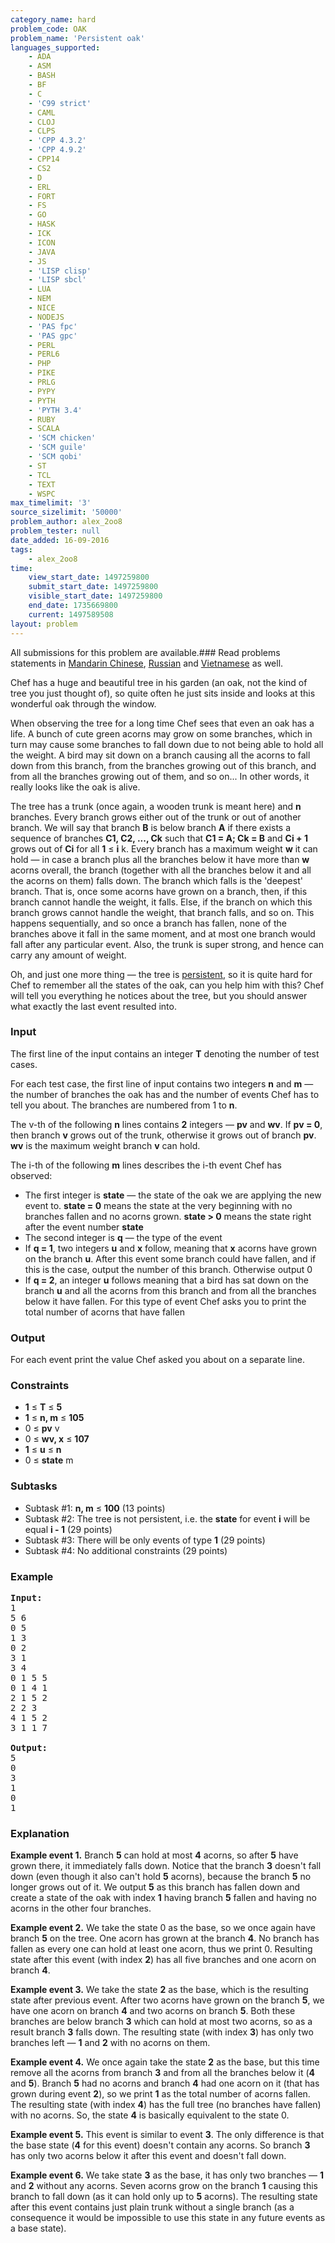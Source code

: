 ```yaml
---
category_name: hard
problem_code: OAK
problem_name: 'Persistent oak'
languages_supported:
    - ADA
    - ASM
    - BASH
    - BF
    - C
    - 'C99 strict'
    - CAML
    - CLOJ
    - CLPS
    - 'CPP 4.3.2'
    - 'CPP 4.9.2'
    - CPP14
    - CS2
    - D
    - ERL
    - FORT
    - FS
    - GO
    - HASK
    - ICK
    - ICON
    - JAVA
    - JS
    - 'LISP clisp'
    - 'LISP sbcl'
    - LUA
    - NEM
    - NICE
    - NODEJS
    - 'PAS fpc'
    - 'PAS gpc'
    - PERL
    - PERL6
    - PHP
    - PIKE
    - PRLG
    - PYPY
    - PYTH
    - 'PYTH 3.4'
    - RUBY
    - SCALA
    - 'SCM chicken'
    - 'SCM guile'
    - 'SCM qobi'
    - ST
    - TCL
    - TEXT
    - WSPC
max_timelimit: '3'
source_sizelimit: '50000'
problem_author: alex_2oo8
problem_tester: null
date_added: 16-09-2016
tags:
    - alex_2oo8
time:
    view_start_date: 1497259800
    submit_start_date: 1497259800
    visible_start_date: 1497259800
    end_date: 1735669800
    current: 1497589508
layout: problem
---
```

All submissions for this problem are available.### Read problems statements in [Mandarin Chinese](http://www.codechef.com/download/translated/JUNE17/mandarin/OAK.pdf), [Russian](http://www.codechef.com/download/translated/JUNE17/russian/OAK.pdf) and [Vietnamese](http://www.codechef.com/download/translated/JUNE17/vietnamese/OAK.pdf) as well.

Chef has a huge and beautiful tree in his garden (an oak, not the kind of tree you just thought of), so quite often he just sits inside and looks at this wonderful oak through the window.

When observing the tree for a long time Chef sees that even an oak has a life. A bunch of cute green acorns may grow on some branches, which in turn may cause some branches to fall down due to not being able to hold all the weight. A bird may sit down on a branch causing all the acorns to fall down from this branch, from the branches growing out of this branch, and from all the branches growing out of them, and so on... In other words, it really looks like the oak is alive.

The tree has a trunk (once again, a wooden trunk is meant here) and **n** branches. Every branch grows either out of the trunk or out of another branch. We will say that branch **B** is below branch **A** if there exists a sequence of branches **C1, C2, ..., Ck** such that **C1 = A; Ck = B** and **Ci + 1** grows out of **Ci** for all **1** ≤ **i** k. Every branch has a maximum weight **w** it can hold ― in case a branch plus all the branches below it have more than **w** acorns overall, the branch (together with all the branches below it and all the acorns on them) falls down. The branch which falls is the 'deepest' branch. That is, once some acorns have grown on a branch, then, if this branch cannot handle the weight, it falls. Else, if the branch on which this branch grows cannot handle the weight, that branch falls, and so on. This happens sequentially, and so once a branch has fallen, none of the branches above it fall in the same moment, and at most one branch would fall after any particular event. Also, the trunk is super strong, and hence can carry any amount of weight.

Oh, and just one more thing ― the tree is [persistent](https://en.wikipedia.org/wiki/Persistent_data_structure), so it is quite hard for Chef to remember all the states of the oak, can you help him with this? Chef will tell you everything he notices about the tree, but you should answer what exactly the last event resulted into.

### Input

The first line of the input contains an integer **T** denoting the number of test cases.

For each test case, the first line of input contains two integers **n** and **m** ― the number of branches the oak has and the number of events Chef has to tell you about. The branches are numbered from 1 to **n**.

The v-th of the following **n** lines contains **2** integers ― **pv** and **wv**. If **pv = 0**, then branch **v** grows out of the trunk, otherwise it grows out of branch **pv**. **wv** is the maximum weight branch **v** can hold.

The i-th of the following **m** lines describes the i-th event Chef has observed:

- The first integer is **state** ― the state of the oak we are applying the new event to. **state = 0** means the state at the very beginning with no branches fallen and no acorns grown. **state > 0** means the state right after the event number **state**
- The second integer is **q** ― the type of the event
- If **q = 1**, two integers **u** and **x** follow, meaning that **x** acorns have grown on the branch **u**. After this event some branch could have fallen, and if this is the case, output the number of this branch. Otherwise output 0
- If **q = 2**, an integer **u** follows meaning that a bird has sat down on the branch **u** and all the acorns from this branch and from all the branches below it have fallen. For this type of event Chef asks you to print the total number of acorns that have fallen

### Output

For each event print the value Chef asked you about on a separate line.

### Constraints

- **1** ≤ **T** ≤ **5**
- **1** ≤ **n, m** ≤ **105**
- 0 ≤ **pv** v
- 0 ≤ **wv, x** ≤ **107**
- **1** ≤ **u** ≤ **n**
- 0 ≤ **state** m

### Subtasks

- Subtask #1: **n, m** ≤ **100** (13 points)
- Subtask #2: The tree is not persistent, i.e. the **state** for event **i** will be equal **i - 1** (29 points)
- Subtask #3: There will be only events of type **1** (29 points)
- Subtask #4: No additional constraints (29 points)

### Example

<pre><b>Input:</b>
1
5 6
0 5
1 3
0 2
3 1
3 4
0 1 5 5
0 1 4 1
2 1 5 2
2 2 3
4 1 5 2
3 1 1 7

<b>Output:</b>
5
0
3
1
0
1
</pre>
### Explanation

**Example event 1.** Branch **5** can hold at most **4** acorns, so after **5** have grown there, it immediately falls down. Notice that the branch **3** doesn't fall down (even though it also can't hold **5** acorns), because the branch **5** no longer grows out of it. We output **5** as this branch has fallen down and create a state of the oak with index **1** having branch **5** fallen and having no acorns in the other four branches.

**Example event 2.** We take the state 0 as the base, so we once again have branch **5** on the tree. One acorn has grown at the branch **4**. No branch has fallen as every one can hold at least one acorn, thus we print 0. Resulting state after this event (with index **2**) has all five branches and one acorn on branch **4**.

**Example event 3.** We take the state **2** as the base, which is the resulting state after previous event. After two acorns have grown on the branch **5**, we have one acorn on branch **4** and two acorns on branch **5**. Both these branches are below branch **3** which can hold at most two acorns, so as a result branch **3** falls down. The resulting state (with index **3**) has only two branches left ― **1** and **2** with no acorns on them.

**Example event 4.** We once again take the state **2** as the base, but this time remove all the acorns from branch **3** and from all the branches below it (**4** and **5**). Branch **5** had no acorns and branch **4** had one acorn on it (that has grown during event **2**), so we print **1** as the total number of acorns fallen. The resulting state (with index **4**) has the full tree (no branches have fallen) with no acorns. So, the state **4** is basically equivalent to the state 0.

**Example event 5.** This event is similar to event **3**. The only difference is that the base state (**4** for this event) doesn't contain any acorns. So branch **3** has only two acorns below it after this event and doesn't fall down.

**Example event 6.** We take state **3** as the base, it has only two branches ― **1** and **2** without any acorns. Seven acorns grow on the branch **1** causing this branch to fall down (as it can hold only up to **5** acorns). The resulting state after this event contains just plain trunk without a single branch (as a consequence it would be impossible to use this state in any future events as a base state).
